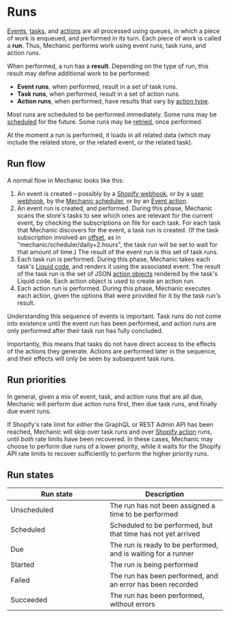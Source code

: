 # Runs

[Events](../events/), [tasks](../tasks/), and [actions](../actions/) are all processed using queues, in which a piece of work is enqueued, and performed in its turn. Each piece of work is called a **run**. Thus, Mechanic performs work using event runs, task runs, and action runs.

When performed, a run has a **result**. Depending on the type of run, this result may define additional work to be performed:

* **Event runs**, when performed, result in a set of task runs.
* **Task runs**, when performed, result in a set of action runs.
* **Action runs**, when performed, have results that vary by [action type](../actions/#action-types).

Most runs are scheduled to be performed immediately. Some runs may be [scheduled](scheduling.md) for the future. Some runs may be [retried](retries.md), once performed.

At the moment a run is performed, it loads in all related data (which may include the related store, or the related event, or the related task).&#x20;

## Run flow

A normal flow in Mechanic looks like this:

1. An event is created – possibly by a [Shopify webhook](../../platform/webhooks.md), or by a [user webhook](../../platform/webhooks.md), by the [Mechanic scheduler](../../platform/events/topics.md#scheduler), or by an [Event action](../actions/event.md).
2. An event run is created, and performed. During this phase, Mechanic scans the store's tasks to see which ones are relevant for the current event, by checking the subscriptions on file for each task. For each task that Mechanic discovers for the event, a task run is created. (If the task subscription involved an [offset](../tasks/subscriptions.md#offsets), as in "mechanic/scheduler/daily+2.hours", the task run will be set to wait for that amount of time.) The result of the event run is this set of task runs.
3. Each task run is performed. During this phase, Mechanic takes each task's [Liquid code](../tasks/code/), and renders it using the associated event. The result of the task run is the set of JSON [action objects](../tasks/code/action-objects.md) rendered by the task's Liquid code. Each action object is used to create an action run.
4. Each action run is performed. During this phase, Mechanic executes each action, given the options that were provided for it by the task run's result.

Understanding this sequence of events is important. Task runs do not come into existence until the event run has been performed, and action runs are only performed after their task run has fully concluded.

Importantly, this means that tasks do not have direct access to the effects of the actions they generate. Actions are performed later in the sequence, and their effects will only be seen by subsequent task runs.

## Run priorities

In general, given a mix of event, task, and action runs that are all due, Mechanic will perform due action runs first, then due task runs, and finally due event runs.

If Shopify's rate limit for _either_ the GraphQL or REST Admin API has been reached, Mechanic will skip over task runs and over [Shopify action](../actions/shopify.md) runs, until _both_ rate limits have been recovered. In these cases, Mechanic may choose to perform due runs of a lower priority, while it waits for the Shopify API rate limits to recover sufficiently to perform the higher priority runs.

## Run states

<table data-header-hidden><thead><tr><th width="216">Run state</th><th>Description</th></tr></thead><tbody><tr><td>Unscheduled</td><td>The run has not been assigned a time to be performed</td></tr><tr><td>Scheduled</td><td>Scheduled to be performed, but that time has not yet arrived</td></tr><tr><td>Due</td><td>The run is ready to be performed, and is waiting for a runner</td></tr><tr><td>Started</td><td>The run is being performed</td></tr><tr><td>Failed</td><td>The run has been performed, and an error has been recorded</td></tr><tr><td>Succeeded</td><td>The run has been performed, without errors</td></tr></tbody></table>
